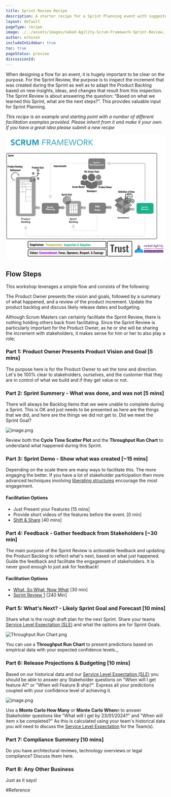 ```yaml
---
title: Sprint Review Recipe
description: A starter recipe for a Sprint Planning event with suggested facilitation options.
layout: default
pageType: recipe
image: ./../assets/images/naked-Agility-Scrum-Framework-Sprint-Review.jpg
author: mrhinsh
includeInSidebar: true
toc: true
pageStatus: preview
discussionId:  
---
```


When designing a flow for an event, it is hugely important to be clear on the purpose. For the Sprint Review, the purpose is to inspect the increment that was created during the Sprint as well as to adapt the Product Backlog based on new insights, ideas, and changes that result from this inspection. The Sprint Review is about answering the question: “Based on what we learned this Sprint, what are the next steps?”. This provides valuable input for Sprint Planning.

*This recipe is an example and starting point with a number of different facilitation examples provided. Please inherit from it and make it your own. If you have a great idea please submit a new recipe*

![Scrum Framework Sprint Review](./../assets/images/naked-Agility-Scrum-Framework-Sprint-Review.jpg)

## Flow Steps

This workshop leverages a simple flow and consists of the following:

The Product Owner presents the vision and goals, followed by a summary of what happened, and a review of the product increment. Update the product backlog and discuss likely release dates and budgeting. 

Although Scrum Masters can certainly facilitate the Sprint Review, there is nothing holding others back from facilitating. Since the Sprint Review is particularly important for the Product Owner, as he or she will be sharing the increment with stakeholders, it makes sense for him or her to also play a role;

### Part 1: Product Owner Presents Product Vision and Goal [5 mins]

The purpose here is for the Product Owner to set the tone and direction. Let's be 100% clear to stakeholders, ourselves, and the customer that they are in control of what we build and if they get value or not.

### Part 2: Sprint Summery - What was done, and was not [5 mins]

There will always be Backlog Items that we were unable to complete during a Sprint. This is OK and just needs to be presented as here are the things that we did, and here are the things we did not get to. Did we meet the Sprint Goal?

![image.png](/src/.attachments/image-19ca17e2-cc19-435f-bc0c-5fc71107e50f.png)

Review both the **Cycle Time Scatter Plot** and the **Throughput Run Chart** to understand what happened during this Sprint.

### Part 3: Sprint Demo - Show what was created [~15 mins]

Depending on the scale there are many ways to facilitate this. The more engaging the better. If you have a lot of stakeholder participation then more advanced techniques involving [liberating structures](/Guides/Liberating-Structures) encourage the most engagement.

#### Facilitation Options

- Just Present your Features [15 mins]
- Provide short videos of the features before the event. [0 min]
- [Shift & Share](/Guides/Liberating-Structures/Shift-&-Share-\(40\)) [40 mins]

### Part 4: Feedback - Gather feedback from Stakeholders [~30 min]

The main purpose of the Sprint Review is actionable feedback and updating the Product Backlog to reflect what's next, based on what just happened. Guide the feedback and facilitate the engagement of stakeholders. It is never good enough to just ask for feedback!

#### Facilitation Options

- [What, So What, Now What](/Guides/Liberating-Structures/What,-So-What,-Now-What?-\(30\)) [30 min]
- [Sprint Review 1](/Project-Management/Agile-Ways-of-Working/Workshops/Sprint-Review-1) [240 Min]

### Part 5: What's Next? - Likely Sprint Goal and Forecast [10 mins]

Share what is the rough draft plan for the next Sprint. Share your teams [Service Level Expectation (SLE)](/Project-Management/Agile-Ways-of-Working/Core-Practices/Service-Level-Expectation-\(SLE\)) and what the options are for Sprint Goals.

![Throughput Run Chart.png](/src/.attachments/image-39d65958-2d54-4705-9763-79bd0665fb4d.png)

You can use a **Throughput Run Chart** to present predictions based on empirical data with your expected confidence levels._

### Part 6: Release Projections & Budgeting [10 mins]

Based on our historical data and our [Service Level Expectation (SLE)](/Project-Management/Agile-Ways-of-Working/Core-Practices/Service-Level-Expectation-\(SLE\)) you should be able to answer any Stakeholder questions on "When will I get feature A?" or "When will Feature B ship?". Express all your predictions coupled with your confidence level of achieving it.

![image.png](/.attachments/image-611005a5-c612-4542-961b-10515af2c30b.png)

Use a **Monte Carlo How Many** or **Monte Carlo When**n to answer Stakeholder questions like "What will I get by 23/01/2024?" and "When will item x be completed?" As this is calculated using your team's historical data you will need to discuss the [Service Level Expectation](/Project-Management/Agile-Ways-of-Working/Core-Practices/Service-Level-Expectation-\(SLE\)) for the Team(s).

### Part 7: Compliance Summery [10 mins]

Do you have architectural reviews, technology overviews or legal compliance? Discuss them here.

### Part 8: Any Other Business

Just as it says!

#Reference


